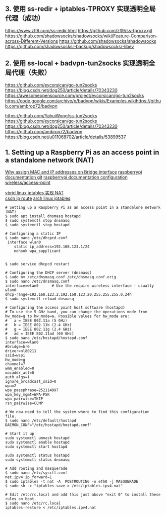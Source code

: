 


## 3. 使用 ss-redir + iptables-TPROXY 实现透明全局代理（成功）
https://www.zfl9.com/ss-redir.html
https://github.com/zfl9/ss-tproxy.git
https://github.com/shadowsocks/shadowsocks/wiki/Feature-Comparison-across-Different-Versions
https://github.com/shadowsocks/shadowsocks
https://github.com/shadowsocksr-backup/shadowsocksr-libev



## 2. 使用 ss-local + badvpn-tun2socks 实现透明全局代理（失败）
https://github.com/eycorsican/go-tun2socks
https://blog.csdn.net/dog250/article/details/70343230
https://awesomeopensource.com/project/eycorsican/go-tun2socks
https://code.google.com/archive/p/badvpn/wikis/Examples.wikihttps://github.com/ambrop72/badvpn

https://github.com/YahuiWong/ss-tun2socks
https://github.com/eycorsican/go-tun2socks
https://blog.csdn.net/dog250/article/details/70343230
https://github.com/ambrop72/badvpn
https://blog.csdn.net/u011068702/article/details/53899537


## 1. Setting up a Raspberry Pi as an access point in a standalone network (NAT)
[Why assign MAC and IP addresses on Bridge interface](https://unix.stackexchange.com/questions/319979/why-assign-mac-and-ip-addresses-on-bridge-interface)
[raspberrypi documentation git](https://github.com/raspberrypi/documentation.git)
[raspberrypi documentation configuration wireless/access-point](https://www.raspberrypi.org/documentation/configuration/wireless/access-point.md)

[vbrid linux iptables 实现 NAT](http://cn.linux.vbird.org/linux_server/0250simple_firewall.php)  
[csdn ip route](https://blog.csdn.net/u011068702/article/details/53899537)
[arch linux iptables](https://wiki.archlinux.org/index.php/Iptables_(%E7%AE%80%E4%BD%93%E4%B8%AD%E6%96%87))


```shell
# Setting up a Raspberry Pi as an access point in a standalone network (NAT)
$ sudo apt install dnsmasq hostapd
$ sudo systemctl stop dnsmasq
$ sudo systemctl stop hostapd

# Configuring a static IP
$ sudo nano /etc/dhcpcd.conf
 interface wlan0
    static ip_address=192.168.123.1/24
    nohook wpa_supplicant


$ sudo service dhcpcd restart

# Configuring the DHCP server (dnsmasq)
$ sudo mv /etc/dnsmasq.conf /etc/dnsmasq.conf.orig
$ sudo nano /etc/dnsmasq.conf
interface=wlan0      # Use the require wireless interface - usually wlan0
dhcp-range=192.168.123.2,192.168.123.20,255.255.255.0,24h
$ sudo systemctl reload dnsmasq

# Configuring the access point host software (hostapd)
# To use the 5 GHz band, you can change the operations mode from hw_mode=g to hw_mode=a. Possible values for hw_mode are:
#   a = IEEE 802.11a (5 GHz)
#   b = IEEE 802.11b (2.4 GHz)
#   g = IEEE 802.11g (2.4 GHz)
#   ad = IEEE 802.11ad (60 GHz)
$ sudo nano /etc/hostapd/hostapd.conf
interface=wlan0
#bridge=br0
driver=nl80211
ssid=wspi
hw_mode=g
channel=7
wmm_enabled=0
macaddr_acl=0
auth_algs=1
ignore_broadcast_ssid=0
wpa=2
wpa_passphrase=252114997
wpa_key_mgmt=WPA-PSK
wpa_pairwise=TKIP
rsn_pairwise=CCMP

# We now need to tell the system where to find this configuration file.
$ sudo nano /etc/default/hostapd
DAEMON_CONF="/etc/hostapd/hostapd.conf"

# Start it up
sudo systemctl unmask hostapd
sudo systemctl enable hostapd
sudo systemctl start hostapd

sudo systemctl status hostapd
sudo systemctl status dnsmasq

# Add routing and masquerade
$ sudo nano /etc/sysctl.conf
net.ipv4.ip_forward=1
$ sudo iptables -t nat -A  POSTROUTING -o eth0 -j MASQUERADE
$ sudo sh -c "iptables-save > /etc/iptables.ipv4.nat"

# Edit /etc/rc.local and add this just above "exit 0" to install these rules on boot.
$ sudo nano /etc/rc.local
iptables-restore < /etc/iptables.ipv4.nat

```

<!--stackedit_data:
eyJoaXN0b3J5IjpbODA4Njk0NDMzLC0xMDM5NDAxOTMwLC0xMj
c1ODkwNzU4LDY4MTIxNjkxMCwxMzc2NjU5OTM2LC0xNjUxODQ3
MzksMjA5MzY2NjQ3MywxMDA4ODY2MjE2LDE3NzMwOTA5NzUsMj
A1OTY3NDA1OCwxNDgzMTEwNDM2LDg3MTE1Njk5OSwtMjEzMjM4
MDYwNSwtMTY0MDI4NzAzMiwtMTQyNjU1NTU4OF19
-->